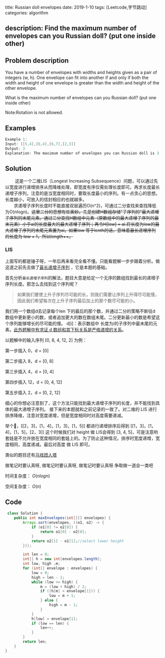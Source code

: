 title:  Russian doll envelopes
date: 2019-1-10
tags: [Leetcode,字节跳动]
categories: algorithm

description: Find the maximum number of envelopes can you Russian doll? (put one inside other)
---
## Problem description
You have a number of envelopes with widths and heights given as a pair of integers (w, h). One envelope can fit into another if and only if both the width and height of one envelope is greater than the width and height of the other envelope.

What is the maximum number of envelopes can you Russian doll? (put one inside other)

Note:Rotation is not allowed.

 ## Examples
``` java
Example 1:
Input: [[5,4],[6,4],[6,7],[2,3]]
Output: 3 
Explanation: The maximum number of envelopes you can Russian doll is 3 ([2,3] => [5,4] => [6,7]).
```
## Solution
　　 这是一个二维LIS（Longest Increasing Subsequence）问题，可以通过先以宽度进行递增排序从而降维处理，即宽度有序仅需处理长度即可。再求长度最长递增子序列，注意的是当宽度相同时，要取长度最小的序列。有一点贪心的思想。长度越小，可放入的信封相应的也就越多。   
　　求递增子序列长度时不能直接双层遍历O(n^2)，可通过二分查找来查找降低为O(nlogn)。~~这里二分的思想有些奥妙。先是创建H数组存储"子序列的"最大递增子序列的末尾元素。通过二分查找H数组中元素（原数组中的最大递增子序列的最末元素）小于ai的长度最大的最大递增子序列；再令H[low] = ai.将长度为low的最大递增子序列的末尾元素置为ai。如果low 等于lenth的话，意味着最长递增序列的长度为 low + 1，所以length++。~~

### LIS

上面写的都是锤子呀，一年后再来看完全看不懂。只能看题解一步步跟着分析。做这道之前先去做了[最长递增子序列](https://leetcode-cn.com/problems/longest-increasing-subsequence/) ，它是本题的基础。

首先分析`最长递增子序列`的解法，题目大意是给定一个无序的数组找到最长的递增子序列长度。那怎么去找到这个序列呢？

> 如果我们要使上升子序列尽可能的长，则我们需要让序列上升得尽可能慢，因此我们希望每次在上升子序列最后加上的那个数尽可能的小。

我们用一个数组d去记录每个len 下的最后的那个数，并通过二分的策略不断往d 数组中更新更小的数，或者追加更大的数在数组末尾。二分更新最小的数是希望这个序列能够增长的尽可能的慢。 d[i]：表示数组中 长度为i的子序列中最末尾的元素。[此外题解中有求证 d 数组和其下标关系是严格递增的关系](https://leetcode-cn.com/problems/longest-increasing-subsequence/solution/zui-chang-shang-sheng-zi-xu-lie-by-leetcode-soluti/)。

以题解中的输入序列 [0, 8, 4, 12, 2] 为例：

第一步插入 0，d = [0]

第二步插入 8，d = [0, 8]

第三步插入 4，d = [0, 4]

第四步插入 12，d = [0, 4, 12]

第五步插入 2，d = [0, 2, 12]

细心的你想必注意到了，这个方法只能找到最大递增子序列的长度，并不能找到具体的最大递增子序列。 接下来的本题就和之前记录的一致了。对二维的 LIS 进行排序降维，注意对宽度递增，但是宽度相同时对高度需要递减。

举个🌰，[[2，3]，[1，4]，[1，3]，[1，5]] 都进行递增排序后得到 [[1，3]，[1，4]，[1，5]，[2，3]] 这个时候我们对 height 做 LIS会得到 [3, 4, 5]，可是注意哟 套娃是不允许放在宽度相同的套娃上的。为了防止这种情况，排序时宽度递增，宽度相同，高度递减。最后对高度 做 LIS 即可。

类似的题目还有[马戏团人塔](https://leetcode-cn.com/problems/circus-tower-lcci/)

做笔记时要认真呀, 做笔记时要认真呀, 做笔记时要认真呀.争取做一道会一类吧

时间复杂度： $O(nlogn)$

空间复杂度： $O(n)$

## Code

```java
 class Solution {
    public int maxEnvelopes(int[][] envelopes) {
        Arrays.sort(envelopes, ((o1, o2) -> {
            if (o1[0] != o2[0]) {
                return o1[0] - o2[0];
            }
            return o2[1] - o1[1];//select lower height
        }));

        int len = 0;
        int[] h = new int[envelopes.length];
        int low, high ,m;
        for (int[] envelope : envelopes) {
            low = 0;
            high = len - 1;
            while (low <= high) {
                m = (low + high) / 2;
                if ((h[m] < envelope[1])) {
                    low = m + 1;
                } else {
                    high = m - 1;
                }
            }
            h[low] = envelope[1];
            if (low == len) {
                len++;
            }
        }
        return len;
    }
}
```